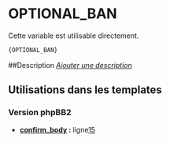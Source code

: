 # OPTIONAL_BAN


Cette variable est utilisable directement.

```html
{OPTIONAL_BAN}
```

##Description
[*Ajouter une description*](https://fa-tvars.appspot.com/var/OPTIONAL_BAN)

## Utilisations dans les templates

### Version phpBB2
* __[confirm_body](../tpl/var/subsilver/confirm_body.md#readme) :__ ligne[15](../tpl/src/subsilver/confirm_body.tpl#L15)